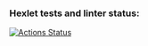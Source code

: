 ### Hexlet tests and linter status:
[![Actions Status](https://github.com/alike010000/layout-designer-project-lvl1/actions/workflows/hexlet-check.yml/badge.svg)](https://github.com/alike010000/layout-designer-project-lvl1/actions)